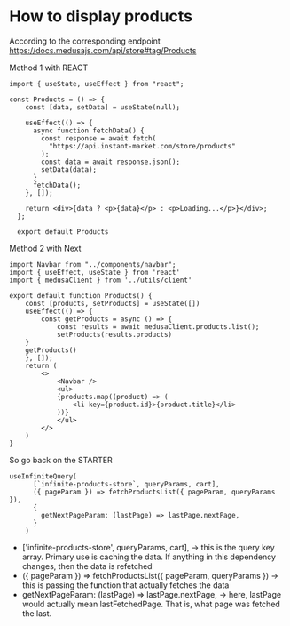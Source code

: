 # How to display products

According to the corresponding endpoint https://docs.medusajs.com/api/store#tag/Products

Method 1 with REACT

```
import { useState, useEffect } from "react";

const Products = () => {
    const [data, setData] = useState(null);
  
    useEffect(() => {
      async function fetchData() {
        const response = await fetch(
          "https://api.instant-market.com/store/products"
        );
        const data = await response.json();
        setData(data);
      }
      fetchData();
    }, []);
  
    return <div>{data ? <p>{data}</p> : <p>Loading...</p>}</div>;
  };

  export default Products
```

Method 2 with Next

```
import Navbar from "../components/navbar";
import { useEffect, useState } from 'react'
import { medusaClient } from '../utils/client'

export default function Products() {
    const [products, setProducts] = useState([])
    useEffect(() => {
        const getProducts = async () => {
            const results = await medusaClient.products.list();
            setProducts(results.products)
    }
    getProducts()
    }, []);
    return (
        <>  
            <Navbar />
            <ul>
            {products.map((product) => (
                <li key={product.id}>{product.title}</li>
            ))}
            </ul>
        </>
    )
}
```

So go back on the STARTER

```
useInfiniteQuery(
      [`infinite-products-store`, queryParams, cart],
      ({ pageParam }) => fetchProductsList({ pageParam, queryParams }),
      {
        getNextPageParam: (lastPage) => lastPage.nextPage,
      }
    )
```

- ['infinite-products-store', queryParams, cart], -> this is the query key array. Primary use is caching the data. If anything in this dependency changes, then the data is refetched
- ({ pageParam }) => fetchProductsList({ pageParam, queryParams }) -> this is passing the function that actually fetches the data
- getNextPageParam: (lastPage) => lastPage.nextPage, -> here, lastPage would actually mean lastFetchedPage. That is, what page was fetched the last.
